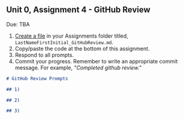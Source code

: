 ## Unit 0, Assignment 4 - GitHub Review
Due: TBA

1. [Create a file](https://github.com/MrJSwotinsky/AP_Computer_Science_Principles_2025_2026/blob/main/Resources/Create_GitHub_Folder_Guide.md) in your Assignments folder titled, `LastNameFirstInitial_GitHubReview.md`.
2. Copy/paste the code at the bottom of this assignment.
3. Respond to all prompts.
4. Commit your progress.  Remember to write an appropriate commit message.  For example, *"Completed github review."*

```markdown
# GitHub Review Prompts

## 1)

## 2)

## 3)
```
